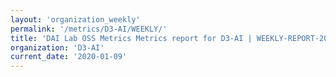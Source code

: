 ```yaml
---
layout: 'organization_weekly'
permalink: '/metrics/D3-AI/WEEKLY/'
title: 'DAI Lab OSS Metrics Metrics report for D3-AI | WEEKLY-REPORT-2020-01-09'
organization: 'D3-AI'
current_date: '2020-01-09'
---
```

